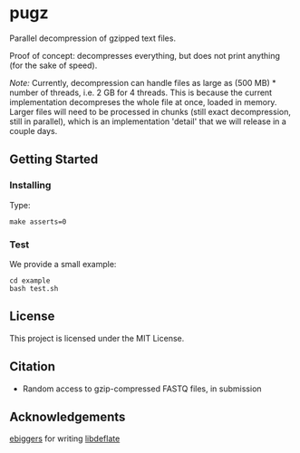 # pugz

Parallel decompression of gzipped text files.

Proof of concept: decompresses everything, but does not print anything (for the sake of speed).

*Note:* Currently, decompression can handle files as large as (500 MB) * number of threads, i.e. 2 GB for 4 threads. 
This is because the current implementation decompreses the whole file at once, loaded in memory.
Larger files will need to be processed in chunks (still exact decompression, still in parallel), which is an implementation 'detail' that we will release in a couple days.

## Getting Started

### Installing

Type:

```
make asserts=0
```

### Test

We provide a small example:

```
cd example
bash test.sh
``` 

## License

This project is licensed under the MIT License.

## Citation 

* Random access to gzip-compressed FASTQ files, in submission

## Acknowledgements

[ebiggers](https://github.com/ebiggers) for writing [libdeflate](https://github.com/ebiggers/libdeflate)


